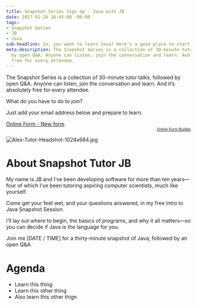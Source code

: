 ```yaml
---
title: Snapshot Series Sign Up - Java with JB
date: 2017-01-26 16:45:00 -06:00
tags:
- Snapshot Series
- JB
- Java
sub-headline: So, you want to learn Java? Here’s a good place to start
meta-description: The Snapshot Series is a collection of 30-minute tutor talks, followed
  by open Q&A. Anyone can listen, join the conversation and learn. And it’s absolutely
  free for every attendee.
---
```


The Snapshot Series is a collection of 30-minute tutor talks, followed by open Q&A. Anyone can listen, join the conversation and learn. And it’s absolutely free for every attendee.

What do you have to do to join?

Just add your email address below and prepare to learn.
<script type="text/javascript" src="https://wyzant.formstack.com/forms/js.php/new_form">
</script>
<noscript>
    <a href="https://wyzant.formstack.com/forms/new_form" title="Online Form">Online Form - New form</a>
</noscript>
<div style="text-align:right; font-size:x-small;">
    <a href="http://www.formstack.com?utm_source=jsembed&utm_medium=product&utm_campaign=product+branding&fa=h,2562507" title="Online Form Builder">Online Form Builder</a>
</div>

![Alex-Tutor-Headshot-1024x684.jpg](/blog/uploads/Alex-Tutor-Headshot-1024x684.jpg)

# About Snapshot Tutor JB #

My name is JB and I’ve been developing software for more than ten years—four of which I’ve been tutoring aspiring computer scientists, much like yourself.

Come get your feet wet, and your questions answered, in my free Intro to Java Snapshot Session. 

I’ll lay out where to begin, the basics of programs, and why it all matters—so you can decide if Java is the language for you.

Join me [DATE / TIME] for a thirty-minute snapshot of Java, followed by an open Q&A.

# Agenda
* Learn this thing
* Learn this other thing
* Also learn this other thign